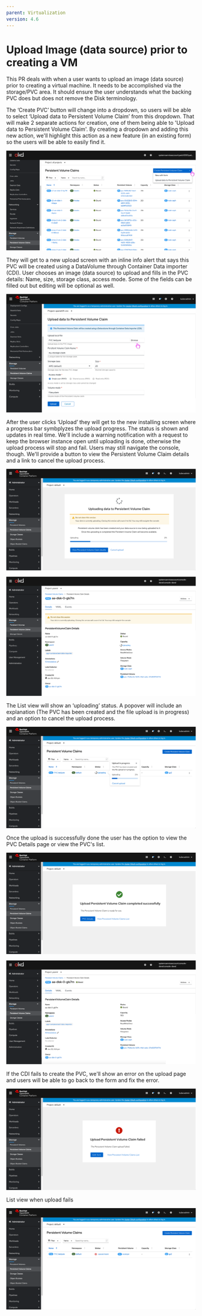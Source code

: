 ```yaml
---
parent: Virtualization
version: 4.6
---
```

# Upload Image (data source) prior to creating a VM

This PR deals with when a user wants to upload an image (data source) prior to creating a virtual machine.
It needs to be accomplished via the storage/PVC area.
It should ensure the user understands what the backing PVC does but does not remove the Disk terminology.

The ‘Create PVC’ button will change into a dropdown, so users will be able to select ‘Upload data to Persistent Volume Claim’ from this dropdown.
That will make 2 separate actions for creation, one of them being able to 'Upload data to Persistent Volume Claim'.
By creating a dropdown and adding this new action, we'll highlight this action as a new feature (in an existing form) so the users will be able to easily find it.

![PVC list with drop down button](img/PVC-dropdown.png)

They will get to a new upload screen with an inline info alert that says this PVC will be created using a DataVolume through Container Data importer (CDI).
User chooses an image (data source) to upload and fills in the PVC details: Name, size, storage class, access mode. Some of the fields can be filled out but editing will be optional as well.

![browse to upload](img/Upload-data-to-pvc-1.png)

After the user clicks ‘Upload’ they will get to the new installing screen where a progress bar symbplyzes the upload progress. The status is shown and updates in real time.
We'll include a warning notification with a request to keep the browser instance open until uploading is done, otherwise the upload process will stop and fail. Users may still navigate the console, though.
We'll provide a button to view the Persistent Volume Claim details and a link to cancel the upload process.

![In between states and upload in progress explanation](img/in-between-state2.png)

![PVC details page](img/Details-page-in-uploading.png)

The List view will show an ‘uploading’ status. A popover will include an explanation (The PVC has been created and the file upload is in progress) and an option to cancel the upload process.

![List view with popover](img/PVC-ListViewW_popover.png)

Once the upload is successfully done the user has the option to view the PVC Details page or view the PVC's list.

![PVC upload successfully done](img/Upload-success.png)

![PVC Details page](img/pvc-details-page.png)

If the CDI fails to create the PVC, we'll show an error on the upload page and users will be able to go back to the form and fix the error.

![PVC upload error](img/Upload-error.png)

List view when upload fails

![List view when upload failed](img/List-error.png)
